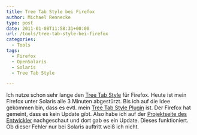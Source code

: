 ```yaml
---
title: Tree Tab Style bei Firefox
author: Michael Rennecke
type: post
date: 2011-01-08T11:58:31+00:00
url: /tools/tree-tab-style-bei-firefox
categories:
  - Tools
tags:
  - Firefox
  - OpenSolaris
  - Solaris
  - Tree Tab Style

---
```

Ich nutze schon sehr lange den [Tree Tab Style][1] für Firefox. Heute ist mein Firefox unter Solaris alle 3 Minuten abgestürzt. Bis ich auf die Idee gekommen bin, dass es evtl. mein [Tree Tab Style Plugin][1] ist. Der Firefox hat gemeint, dass es kein Update gibt. Also habe ich auf der [Projektseite des Entwickler][2] nachgeschaut und dort gab es ein Update. Dieses funktioniert. Ob dieser Fehler nur bei Solaris auftritt weiß ich nicht.

 [1]: https://addons.mozilla.org/en-US/firefox/addon/5890/
 [2]: http://piro.sakura.ne.jp/xul/_treestyletab.html.en#download